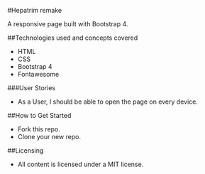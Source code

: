 #Hepatrim remake

A responsive page built with Bootstrap 4.

##Technologies used and concepts covered

* HTML
* CSS
* Bootstrap 4
* Fontawesome

###User Stories

* As a User, I should be able to open the page on every device.

##How to Get Started

* Fork this repo.
* Clone your new repo.

##Licensing

* All content is licensed under a MIT license.
